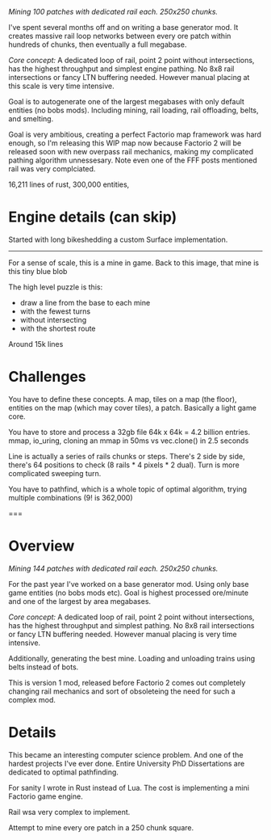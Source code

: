 *Mining 100 patches with dedicated rail each. 250x250 chunks.*

I've spent several months off and on writing a base generator mod.
It creates massive rail loop networks between every ore patch within hundreds of chunks,
then eventually a full megabase.

*Core concept:* A dedicated loop of rail, point 2 point without intersections, has the highest throughput
and simplest engine pathing. No 8x8 rail intersections or fancy LTN buffering needed.
However manual placing at this scale is very time intensive.

Goal is to autogenerate one of the largest megabases with only default entities (no bobs mods).
Including mining, rail loading, rail offloading, belts, and smelting.

Goal is very ambitious, creating a perfect Factorio map framework was hard enough,
so I'm releasing this WIP map now because Factorio 2 will be released soon with new overpass rail mechanics,
making my complicated pathing algorithm unnessesary.
Note even one of the FFF posts mentioned rail was very complciated.

16,211 lines of rust, 300,000 entities,

Engine details (can skip)
==

Started with long bikeshedding a custom Surface implementation.

----


For a sense of scale, this is a mine in game. Back to this image, that mine is this tiny blue blob

The high level puzzle is this:

* draw a line from the base to each mine
* with the fewest turns
* without intersecting
* with the shortest route

Around 15k lines

Challenges
==

You have to define these concepts. A map, tiles on a map (the floor), entities on the map (which may cover tiles), a
patch. Basically a light game core.

You have to store and process a 32gb file 64k x 64k = 4.2 billion entries. mmap, io_uring, cloning an mmap in 50ms vs
vec.clone() in 2.5 seconds

Line is actually a series of rails chunks or steps. There's 2 side by side, there's 64 positions to check (8 rails * 4
pixels * 2 dual). Turn is more complicated sweeping turn.

You have to pathfind, which is a whole topic of optimal algorithm, trying multiple combinations (9! is 362,000)

===


Overview
===

*Mining 144 patches with dedicated rail each. 250x250 chunks.*

For the past year I've worked on a base generator mod.
Using only base game entities (no bobs mods etc).
Goal is highest processed ore/minute and one of the largest by area megabases.

*Core concept:* A dedicated loop of rail, point 2 point without intersections, has the highest throughput
and simplest pathing. No 8x8 rail intersections or fancy LTN buffering needed.
However manual placing is very time intensive.

Additionally, generating the best mine. Loading and unloading trains using
belts instead of bots.

This is version 1 mod, released before Factorio 2 comes out completely
changing rail mechanics and sort of obsoleteing the need for such a complex mod.


Details
==

This became an interesting computer science problem.
And one of the hardest projects I've ever done.
Entire University PhD Dissertations are dedicated to optimal pathfinding.

For sanity I wrote in Rust instead of Lua.
The cost is implementing a mini Factorio game engine.

Rail wsa very complex to implement.

Attempt to mine every ore patch in a 250 chunk square. 





  



